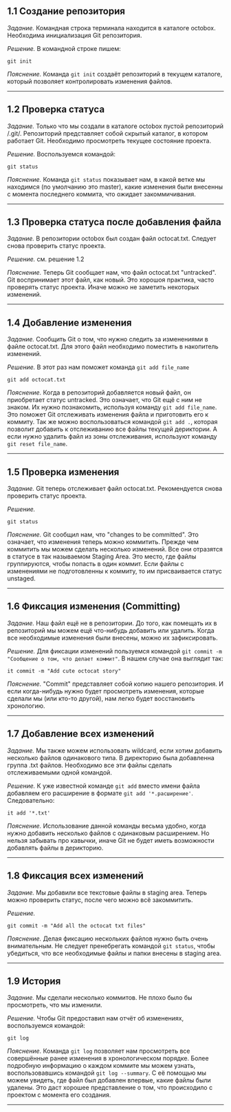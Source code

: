 ## 1.1 Создание репозитория

_Задание._
Командная строка терминала находится в каталоге octobox. Необходима инициализация Git репозитория.

_Решение._
В командной строке пишем:
```
git init
```

_Пояснение._
Команда `git init` создаёт репозиторий в текущем каталоге, который позволяет контролировать изменения файлов.

---

## 1.2 Проверка статуса

_Задание._
Только что мы создали в каталоге octobox пустой репозиторий /.git/. Репозиторий представляет собой скрытый каталог, в котором работает Git. Необходимо просмотреть текущее состояние проекта.

_Решение._
Воспользуемся командой:
```
git status
```

_Пояснение._ 
Команда `git status` показывает нам, в какой ветке мы находимся (по умолчанию это master), какие изменения были внесенны с момента последнего коммита, что ожидает закоммичивания.

---

## 1.3 Проверка статуса после добавления файла

_Задание._
В репозитории octobox был создан файл octocat.txt. Следует снова проверить статус проекта.

_Решение._
см. решение 1.2 

_Пояснение._
Теперь Git сообщает нам, что файл octocat.txt "untracked". Git воспринимает этот файл, как новый. Это хорошоя практика, часто проверять статус проекта. Иначе можно не заметить некоторых изменений.

---

## 1.4 Добавление изменения

_Задание._
Сообщить Git о том, что нужно следить за изменениями в файле octocat.txt. Для этого файл необходимо поместить в накопитель изменений.

_Решение._
В этот раз нам поможет команда `git add file_name`
```
git add octocat.txt
```

_Пояснение._
Когда в репозиторий добавляется новый файл, он приобретает статус untracked. Это означает, что Git ещё с ним не знаком. Их нужно познакомить, используя команду `git add file_name`. Это поможет Git отслеживать изменения файла и приготовить его к коммиту. Так же можно воспользоваться командой `git add .`, которая позволит добавить к отслеживанию все файлы текущей дериктории. А если нужно удалить файл из зоны отслеживания, используют команду `git reset file_name`.

---

## 1.5 Проверка изменения

_Задание._
Git теперь отслеживает файл octocat.txt. Рекомендуется снова проверить статус проекта.

_Решение._
```
git status
```

_Пояснение._
Git сообщил нам, что "changes to be committed". Это означает, что изменения теперь можно коммитить. Прежде чем коммитить мы можем сделать несколько изменений. Все они отразятся в статусе в так называемом Staging Area. Это место, где файлы группируются, чтобы попасть в один коммит. Если файлы с изменениями не подготовленны к коммиту, то им присваивается статус unstaged.

---

## 1.6 Фиксация изменения (Committing)

_Задание._
Наш файл ещё не в репозитории. До того, как помещать их в репозиторий мы можем ещё что-нибудь добавить или удалить. Когда все необходимые изменения были внесены, можно их зафиксировать.

_Решение._
Для фиксации изменений пользуемся командой `git commit -m "Сообщение о том, что делает коммит"`. В нашем случае она выглядит так:
```
it commit -m "Add cute octocat story"
```

_Пояснение._
"Commit" представляет собой копию нашего репозитория. И если когда-нибудь нужно будет просмотреть изменения, которые сделали мы (или кто-то другой), нам легко будет восстановить хронологию.

---

## 1.7 Добавление всех изменений

_Задание._
Мы также можем использовать wildcard, если хотим добавить несколько файлов одинакового типа. В директорию была добавленна группа .txt файлов. Необходимо все эти файлы сделать отслеживаемыми одной командой.

_Решение._
К уже известной команде `git add` вместо имени файла добавляем его расширение в формате `git add '*.расширение'`. Следовательно:
```
it add '*.txt'
```

_Пояснение._
Использование данной команды весьма удобно, когда нужно добавить несколько файлов с одинаковым расширением. Но нельзя забывать про кавычки, иначе Git не будет иметь возможности добавлять файлы в дерикторию.

---

## 1.8 Фиксация всех изменений

_Задание._
Мы добавили все текстовые файлы в staging area. Теперь можно проверить статус, после чего можно всё закоммитить.

_Решение._
```
git commit -m "Add all the octocat txt files"
```  

_Пояснение._
Делая фиксацию нескольких файлов нужно быть очень внимательным. Не следует пренебрегать командой `git status`, чтобы убедиться, что все необходимые файлы и папки внесены в staging area.

---
## 1.9 История

_Задание._
Мы сделали несколько коммитов. Не плохо было бы просмотреть, что мы изменили.

_Решение._
Чтобы Git предоставил нам отчёт об изменениях, воспользуемся командой:
```
git log
```

_Пояснение._
Команда `git log` позволяет нам просмотреть все совершённые ранее изменения в хронологическом порядке. Более подробную информацию о каждом коммите мы можем узнать, воспользовавшись командой `git log --summary`. С её помощью мы можем увидеть, где файл был добавлен впервые, какие файлы были удалены. Это даст хорошее представление о том, что происходило с проектом с момента его создания.

---

